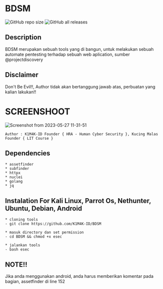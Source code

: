 # BDSM

<img alt="GitHub repo size" src="https://img.shields.io/github/repo-size/K1M4K-ID/BDSM?style=for-the-badge">
<img alt="GitHub all releases" src="https://img.shields.io/github/downloads/K1M4K-ID/BDSM/total?style=for-the-badge">

## Description
BDSM merupakan sebuah tools yang di bangun, untuk melakukan sebuah automate pentesting terhadap sebuah web aplication, sumber @projectdiscovery
 
## Disclaimer
Don't Be Evil!!, Author tidak akan bertanggung jawab atas, perbuatan yang kalian lakukan!!


# SCREENSHOOT

![Screenshot from 2023-05-27 11-31-51](https://github.com/K1M4K-ID/BDSM/assets/46388169/8c22b133-fb34-41f0-abd8-11ddeb104bcb)

```
Author : K1M4K-ID Founder { HRA - Human Cyber Security }, Kucing Malas Founder { LIT Course }
```


## Dependencies
```
* assetfinder
* subfinder
* httpx
* nuclei
* golang
* jq

```


## Instalation For Kali Linux, Parrot Os, Nethunter, Ubuntu, Debian, Android
```
* cloning tools
- git clone https://github.com/K1M4K-ID/BDSM

* masuk directory dan set permission
- cd BDSM && chmod +x esec

* jalankan tools
- bash esec

```

## NOTE!!
Jika anda menggunakan android, anda harus memberikan komentar pada bagian, assetfinder di line 152



